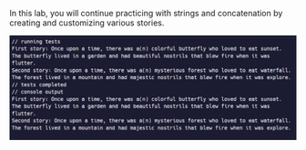 In this lab, you will continue practicing with strings and concatenation by creating and customizing various stories.

![alt text](image.png)